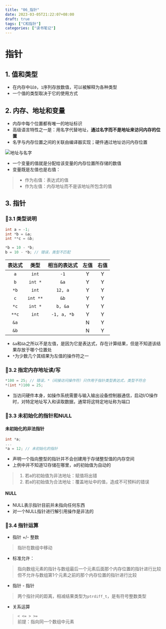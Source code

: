 ```yaml
---
title: "06_指针"
date: 2023-03-05T21:22:07+08:00
draft: true
tags: ["C和指针"]
categories: ["读书笔记"]
---
```


# 指针

## 1. 值和类型

- 在内存中以```0```，```1```序列存放数值，可以被解释为各种类型
- 一个值的类型取决于它的使用方式

## 2. 内存、地址和变量

- 内存中每个位置都有唯一的地址标识
- 高级语言特性之一是：用名字代替地址，**通过名字而不是地址来访问内存的位置**
- 名字与内存位置之间的关联由编译器实现；硬件通过地址访问内存位置

![地址与名字](../00_picture/地址与名字.png)

- 一个变量的值就是分配给该变量的内存位置所存储的数值
- 变量既是左值也是右值：
> - 作为右值：表达式的值
> - 作为左值：内存地址而不是该地址所包含的值

## 3. 指针

### 🏹3.1 类型说明

```c
int a = -1;
int *b = &a;
int **c = &b;

*b = 10 - *b;
b = 10 - *b; // 错误，类型不匹配
```

表达式 | 类型 | 相当的表达式 | 左值 | 右值
:---: | :---: | :---: | :---: | :---:
```a``` | ```int``` | ```-1``` | Y | Y
```b``` | ```int *``` | ```&a``` | Y | Y
```*b``` | ```int``` | ```12, a``` | Y | Y
```c``` | ```int **``` | ```&b``` | Y | Y
```*c``` | ```int *``` | ```b, &a``` | Y | Y
```**c``` | ```int``` | ```-1, a, *b``` | Y | Y
```&a``` | |  | N | Y
```&b``` | |  | N | Y

- ```&a```和```&b```之所以不是左值，是因为它是表达式，存在计算结果，但是不知道该结果存放于哪个位置处
- ```*```为少数几个其结果为左值的操作符之一

### 🏹3.2 指定内存地址读/写

```c
*100 = 25; // 错误，*（间接访问操作符）只作用于指针类型表达式，类型不符合
*(int *)100 = 25;
```

- 当访问硬件本身，如操作系统需要与输入输出设备控制器通信，启动I/O操作时，对特定地址写入和读取数据，通常将这特定地址称为端口

### 🏹3.3 未初始化的指针和NULL

#### 未初始化的非法指针
```c
int *a;
...
*a = 12; // 未初始化的指针
```

- 声明一个指向整型的指针并不会创建用于存储整型值的内存空间
- 上例中并不知道12存储在哪里，a的初始值为自动的
> 1. 若a的初始值为非法地址：赋值将出错
> 2. 若a的初始值为合法地址：覆盖地址中的值，造成不可预料的错误

#### NULL

- NULL表示指针目前并未指向任何东西
- 对一个NULL指针进行解引用操作是非法的

### 🏹3.4 指针运算

- 指针 +/- 整数
> 指针在数组中移动
- 标准允许：
> 指向数组元素的指针与数组最后一个元素后面那个内存位置的指针进行比较<br>
> 但不允许与数组第1个元素之前的那个内存位置的指针进行比较
- 指针 - 指针
> 两个指针间的距离，相减结果类型为```ptrdiff_t```，是有符号整数类型
- 关系运算
> ```< <= > >=```<br>
> 前提：指向同一个数组中元素


